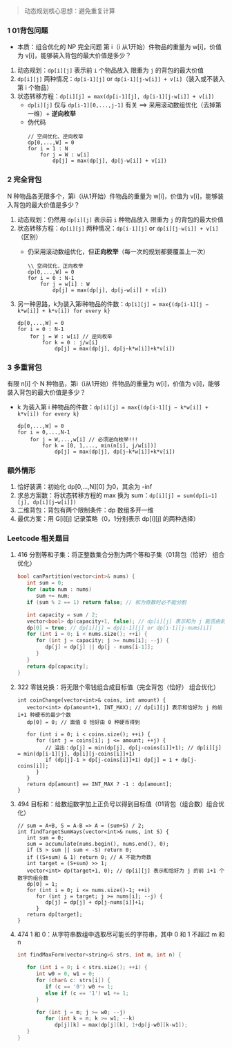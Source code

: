 > 动态规划核心思想：避免重复计算

### 1 01背包问题
- 本质：组合优化的 NP 完全问题
第 i（i 从1开始）件物品的重量为 w[i]，价值为 v[i]，能够装入背包的最大价值是多少？
1. 动态规划：`dp[i][j]` 表示前 `i` 个物品放入 限重为 `j` 的背包的最大价值
2. `dp[i][j]` 两种情况：`dp[i-1][j]` or `dp[i-1][j-w[i]] + v[i]`（装入或不装入第 i 个物品）
3. 状态转移方程：`dp[i][j] = max(dp[i-1][j], dp[i-1][j-w[i]] + v[i])`
   - `dp[i][j]` 仅与 `dp[i-1][0,...,j-1]` 有关 ==> 采用滚动数组优化（去掉第一维）+ **逆向枚举**
   - 伪代码
        ```
        // 空间优化、逆向枚举
        dp[0,...,W] = 0
        for i = 1 : N
            for j = W : w[i]
                dp[j] = max(dp[j], dp[j-w[i]] + v[i])
        ```
### 2 完全背包
N 种物品各无限多个，第i（i从1开始）件物品的重量为 w[i]，价值为 v[i]，能够装入背包的最大价值是多少？
1. 动态规划：仍然用 `dp[i][j]` 表示前 `i` 种物品放入 限重为 `j` 的背包的最大价值
2. 状态转移方程：`dp[i][j]` 两种情况：`dp[i-1][j]` or `dp[i][j-w[i]] + v[i]`（区别）
   - 仍采用滚动数组优化，但**正向枚举**（每一次的规划都要覆盖上一次）

        ```
        \\ 空间优化、正向枚举
        dp[0,...,W] = 0
        for i = 0 : N-1
            for j = w[i] : W
                dp[j] = max(dp[j], dp[j-w[i]] + v[i])
        ```
3. 另一种思路，k为装入第i种物品的件数：`dp[i][j] = max{(dp[i-1][j − k*w[i]] + k*v[i]) for every k}`
    ```
    dp[0,...,W] = 0
    for i = 0 : N-1
        for j = W : w[i] // 逆向枚举
            for k = 0 : j/w[i]
                dp[j] = max(dp[j], dp[j−k*w[i]]+k*v[i])
    ```

### 3 多重背包
有限 n[i] 个 N 种物品，第i（i从1开始）件物品的重量为 w[i]，价值为 v[i]，能够装入背包的最大价值是多少？
- k 为装入第 i 种物品的件数：`dp[i][j] = max{(dp[i-1][j − k*w[i]] + k*v[i]) for every k}`
   ```
   dp[0,...,W] = 0
   for i = 0,...,N-1
       for j = W,...,w[i] // 必须逆向枚举!!!
           for k = [0, 1,..., min(n[i], j/w[i])]
               dp[j] = max(dp[j], dp[j−k*w[i]]+k*v[i])
   ```

### 额外情形
1. 恰好装满：初始化 dp[0,...,N][0] 为0，其余为 -inf
2. 求总方案数：将状态转移方程的 max 换为 sum：`dp[i][j] = sum(dp[i−1][j], dp[i][j−w[i]])`
3. 二维背包：背包有两个限制条件：dp 数组多开一维
4. 最优方案：用 G[i][j] 记录策略（0，1分别表示 dp[i][j] 的两种选择）

### Leetcode 相关题目
1. 416 分割等和子集：将正整数集合分割为两个等和子集（01背包（恰好） 组合优化）
   ```cpp
   bool canPartition(vector<int>& nums) {
      int sum = 0;
      for (auto num : nums)
         sum += num;
      if (sum % 2 == 1) return false; // 和为奇数时必不能分割
   
      int capacity = sum / 2;
      vector<bool> dp(capacity+1, false); // dp[i][j] 表示和为 j 能否由前 i+1 个数字恰好得到
      dp[0] = true; // dp[i][j] = dp[i-1][j] or dp[i-1][j-nums[i]]
      for (int i = 0; i < nums.size(); ++i) {
         for (int j = capacity; j >= nums[i]; --j) {
            dp[j] = dp[j] || dp[j - nums[i-1]];
         }
      }
      return dp[capacity];
   }
   ```
2. 322 零钱兑换：将无限个零钱组合成目标值（完全背包（恰好） 组合优化）
   ```
   int coinChange(vector<int>& coins, int amount) {
      vector<int> dp(amount+1, INT_MAX); // dp[i][j] 表示和恰好为 j 的前 i+1 种硬币的最少个数
      dp[0] = 0; // 面值 0 恰好由 0 种硬币得到
   
      for (int i = 0; i < coins.size(); ++i) {
         for (int j = coins[i]; j <= amount; ++j) {
            // 溢出：dp[j] = min(dp[j], dp[j-coins[i]]+1); // dp[i][j] = min(dp[i-1][j], dp[i][j-coins[i]]+1)
            if (dp[j]-1 > dp[j-coins[i]]+1) dp[j] = 1 + dp[j-coins[i]];
         }
      }
      return dp[amount] == INT_MAX ? -1 : dp[amount];
   }
   ```
3. 494 目标和：给数组数字加上正负号以得到目标值（01背包（组合数）组合优化）
   ```
   // sum = A+B, S = A-B => A = (sum+S) / 2;
   int findTargetSumWays(vector<int>& nums, int S) {
      int sum = 0;
      sum = accumulate(nums.begin(), nums.end(), 0);
      if (S > sum || sum < -S) return 0;
      if ((S+sum) & 1) return 0; // A 不能为奇数
      int target = (S+sum) >> 1;
      vector<int> dp(target+1, 0); // dp[i][j] 表示和恰好为 j 的前 i+1 个数字的组合数
      dp[0] = 1;
      for (int i = 0; i <= nums.size()-1; ++i)
         for (int j = target; j >= nums[i]; --j) {
            dp[j] = dp[j] + dp[j-nums[i]]+1;
         }
      return dp[target];
   }
   ```
4. 474 1 和 0：从字符串数组中选取尽可能长的字符串，其中 0 和 1 不超过 m 和 n
   ```cpp
   int findMaxForm(vector<string>& strs, int m, int n) {
      
      for (int i = 0; i < strs.size(); ++i) {
         int w0 = 0, w1 = 0;
         for (char& c: strs[i]) {
            if (c == '0') w0 += 1;
            else if (c == '1') w1 += 1;
         }
   
         for (int j = m; j >= w0; --j)
            for (int k = n; k >= w1; --k)
               dp[j][k] = max(dp[j][k], 1+dp[j-w0][k-w1]);
      }
   }
   ```

